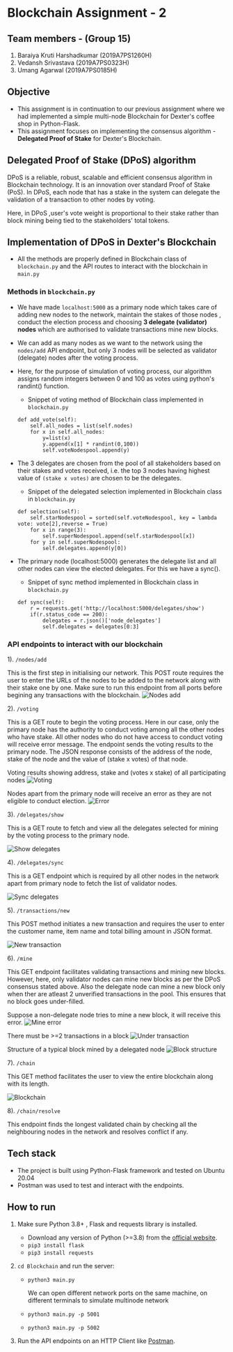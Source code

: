 # Blockchain Assignment - 2

## Team members - (Group 15)
1) Baraiya Kruti Harshadkumar (2019A7PS1260H)
2) Vedansh Srivastava (2019A7PS0323H)
3) Umang Agarwal (2019A7PS0185H)

## Objective
* This assignment is in continuation to our previous assignment where we had implemented a simple multi-node Blockchain for Dexter's coffee shop in Python-Flask.
* This assignment focuses on implementing the consensus algorithm - __Delegated Proof of Stake__ for Dexter's Blockchain.

## Delegated Proof of Stake (DPoS) algorithm 
DPoS is a reliable, robust, scalable and efficient consensus algorithm in Blockchain technology. It is an innovation over standard Proof of Stake (PoS). In DPoS, each node that has a stake in the system can delegate the validation of a transaction to other nodes by voting.

Here, in DPoS ,user's vote weight is proportional to their stake rather than block mining being tied to the stakeholders' total tokens.

## Implementation of DPoS in Dexter's Blockchain
* All the methods are properly defined in Blockchain class of `blockchain.py` and the API routes to interact with the blockchain in `main.py`

### Methods in `blockchain.py`

* We have made `localhost:5000` as a primary node which takes care of adding new nodes to the network, maintain the stakes of those nodes , conduct the election process and choosing __3 delegate (validator) nodes__ which are authorised to validate transactions mine new blocks.

* We can add as many nodes as we want to the network using the `nodes/add` API endpoint, but only 3 nodes will be selected as validator (delegate) nodes after the voting process.

* Here, for the purpose of simulation of voting process, our algorithm assigns random integers between 0 and 100 as votes using python's randint() function.
    * Snippet of voting method of Blockchain class implemented in `blockchain.py`
    ```
    def add_vote(self):
        self.all_nodes = list(self.nodes)
        for x in self.all_nodes:
            y=list(x)
            y.append(x[1] * randint(0,100))
            self.voteNodespool.append(y)
 
    ```
* The 3 delegates are chosen from the pool of all stakeholders based on their stakes and votes received, i.e. the top 3 nodes having highest value of `(stake x votes)` are chosen to be the delegates.
    * Snippet of the delegated selection implemented in Blockchain class in `blockchain.py`
    ```
    def selection(self):
        self.starNodespool = sorted(self.voteNodespool, key = lambda vote: vote[2],reverse = True)
        for x in range(3):
            self.superNodespool.append(self.starNodespool[x])
        for y in self.superNodespool:
            self.delegates.append(y[0])
    ```

* The primary node (localhost:5000) generates the delegate list and all other nodes can view the elected delegates. For this we have a sync().
    * Snippet of sync method implemented in Blockchain class in `blockchain.py`
    ```
    def sync(self):
        r = requests.get('http://localhost:5000/delegates/show')
        if(r.status_code == 200):
            delegates = r.json()['node_delegates']
            self.delegates = delegates[0:3]
    ```

### API endpoints to interact with our blockchain

1). `/nodes/add`

This is the first step in initialising our network. This POST route requires the user to enter the URLs of the nodes to be added to the network along with their stake one by one. Make sure to run this endpoint from all ports before begining any transactions with the blockchain.
![Nodes add](./images/add_nodes.png)

2). `/voting`

This is a GET route to begin the voting process. Here in our case, only the primary node has the authority to conduct voting among all the other nodes who have stake. All other nodes who do not have access to conduct voting will receive error message. The endpoint sends the voting results to the primary node. The JSON response consists of the address of the node, stake of the node and the value of (stake x votes) of that node.

Voting results showing address, stake and (votes x stake) of all participating nodes
![Voting](./images/voting.png)

Nodes apart from the primary node will receive an error as they are not eligible to conduct election.
![Error](./images/voting_error.png)

3). `/delegates/show`

This is a GET route to fetch and view all the delegates selected for mining by the voting process to the primary node. 

![Show delegates](./images/delegates_show.png)

4). `/delegates/sync`

This is a GET endpoint which is required by all other nodes in the network apart from primary node to fetch the list of validator nodes.

![Sync delegates](./images/delegates_sync.png)

5). `/transactions/new`

This POST method initiates a new transaction and requires the user to enter the customer name, item name and total billing amount in JSON format.

![New transaction](./images/transaction.png)

6). `/mine`

This GET endpoint facilitates validating transactions and mining new blocks. However, here, only validator nodes can mine new blocks as per the DPoS consensus stated above. Also the delegate node can mine a new block only when ther are atleast 2 unverified transactions in the pool. This ensures that no block goes under-filled.

Suppose a non-delegate node tries to mine a new block, it will receive this error.
![Mine error](./images/error_mine.png)

There must be >=2 transactions in a block
![Under transaction](./images/undertransaction.png)

Structure of a typical block mined by a delegated node
![Block structure](./images/block.png)

7). `/chain`

This GET method facilitates the user to view the entire blockchain along with its length.

![Blockchain](./images/chain.png)

8). `/chain/resolve`

This endpoint finds the longest validated chain by checking all the neighbouring nodes in the network and resolves conflict if any.


## Tech stack 
* The project is built using Python-Flask framework and tested on Ubuntu 20.04
* Postman was used to test and interact with the endpoints.

## How to run
1) Make sure Python 3.8+ , Flask and requests library is installed.
    * Download any version of Python (>=3.8) from the [official website](https://www.python.org/downloads/).
    * `pip3 install flask`
    * `pip3 install requests`

2) `cd Blockchain` and run the server:
    * `python3 main.py`

        We can open different network ports on the same machine, on different terminals to simulate multinode network
    
    * `python3 main.py -p 5001`
    * `python3 main.py -p 5002`

3) Run the API endpoints on an HTTP Client like [Postman](https://www.postman.com/downloads/).


